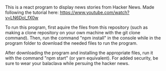 This is a react program to display news stories from Hacker News. Made following the tutorial here: https://www.youtube.com/watch?v=LN6Dol_fX0w

To run this program, first aquire the files from this repository (such as making a clone repository on your own machine with the git clone command).
Then, run the command "npm install" in the console while in the program folder to download the needed files to run the program.

After downloading the program and installing the appropriate files, run it with the command "npm start" (or yarn equivalent).
For added security, be sure to wear your balaclava while persuing the hacker news.